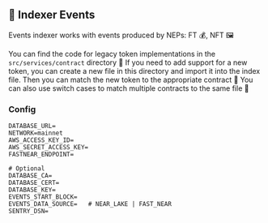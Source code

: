 ## 📅 Indexer Events

Events indexer works with events produced by NEPs: FT 💰, NFT 🖼️

You can find the code for legacy token implementations in the `src/services/contract` directory 📁 If you need to add support for a new token, you can create a new file in this directory and import it into the index file. Then you can match the new token to the appropriate contract 🤝 You can also use switch cases to match multiple contracts to the same file 🔀

### Config

```
DATABASE_URL=
NETWORK=mainnet
AWS_ACCESS_KEY_ID=
AWS_SECRET_ACCESS_KEY=
FASTNEAR_ENDPOINT=

# Optional
DATABASE_CA=
DATABASE_CERT=
DATABASE_KEY=
EVENTS_START_BLOCK=
EVENTS_DATA_SOURCE=   # NEAR_LAKE | FAST_NEAR
SENTRY_DSN=
```
